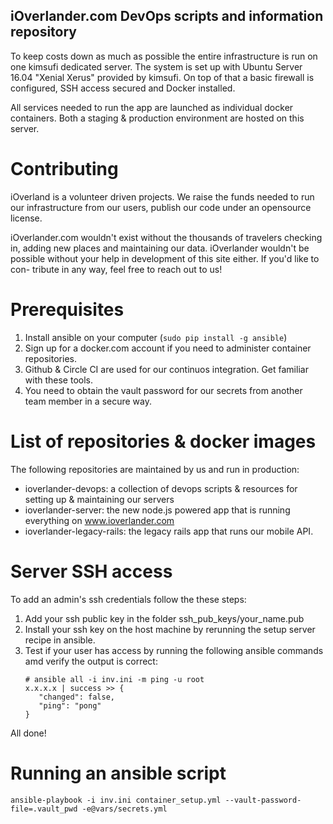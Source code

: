 iOverlander.com DevOps scripts and information repository
---------------------------------------------------------

To keep costs down as much as possible the entire infrastructure is run on one 
kimsufi dedicated server. The system is set up with Ubuntu Server 16.04 "Xenial 
Xerus" provided by kimsufi. On top of that a basic firewall is configured, SSH
access secured and Docker installed.

All services needed to run the app are launched as individual docker containers. 
Both a staging & production environment are hosted on this server.


Contributing
============
iOverland is a volunteer driven projects. We raise the funds needed to run our 
infrastructure from our users, publish our code under an opensource license. 

iOverlander.com wouldn't exist without the thousands of travelers checking in, 
adding new places and maintaining our data. iOverlander wouldn't be possible
without your help in development of this site either. If you'd like to con-
tribute in any way, feel free to reach out to us!


Prerequisites
=============
1. Install ansible on your computer (`sudo pip install -g ansible`)
2. Sign up for a docker.com account if you need to administer container 
   repositories.
3. Github & Circle CI are used for our continuos integration. Get familiar 
   with these tools.
4. You need to obtain the vault password for our secrets from another team member in a secure way.


List of repositories & docker images
====================================
The following repositories are maintained by us and run in production:

* ioverlander-devops: a collection of devops scripts & resources for setting 
     up & maintaining our servers 
* ioverlander-server: the new node.js powered app that is running everything 
     on www.ioverlander.com
* ioverlander-legacy-rails: the legacy rails app that runs our mobile API.


Server SSH access
=================
To add an admin's ssh credentials follow the these steps:

1. Add your ssh public key in the folder ssh_pub_keys/your_name.pub
2. Install your ssh key on the host machine by rerunning the setup server recipe in ansible.
3. Test if your user has access by running the following ansible commands amd verify the output is correct:
     ```bash,
     # ansible all -i inv.ini -m ping -u root
     x.x.x.x | success >> {
        "changed": false,
        "ping": "pong"
     }
     ```
All done!

Running an ansible script
=========================
```
ansible-playbook -i inv.ini container_setup.yml --vault-password-file=.vault_pwd -e@vars/secrets.yml
```
